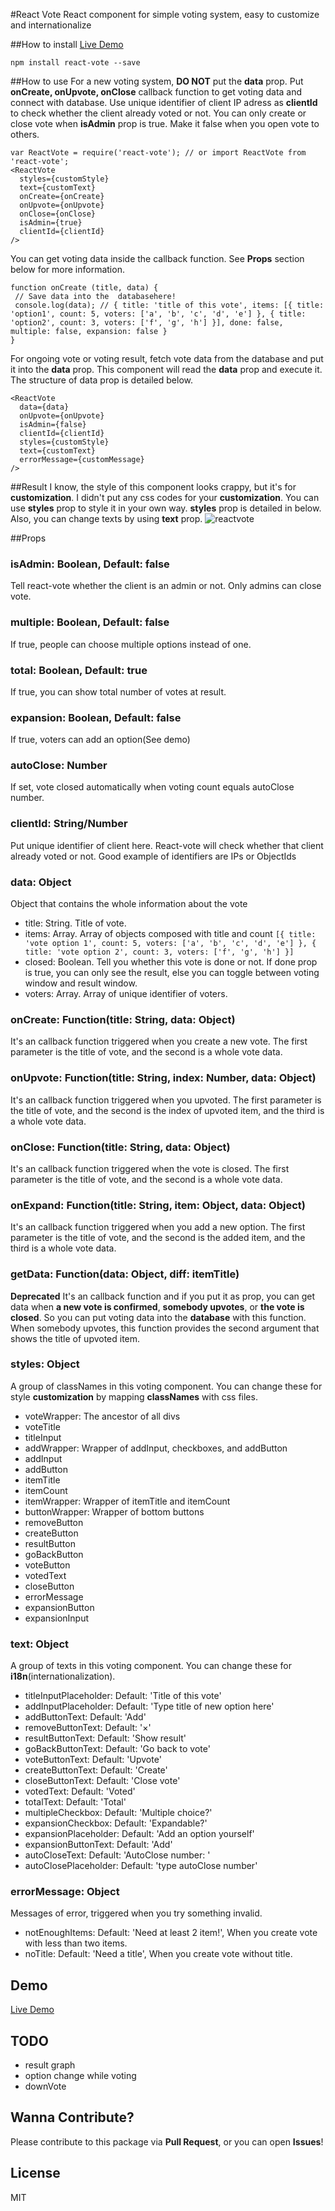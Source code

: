 #React Vote
React component for simple voting system, easy to customize and internationalize

##How to install
[Live Demo](https://www.zerocho.com/portfolio/ReactVote)
```
npm install react-vote --save
```

##How to use
For a new voting system, **DO NOT** put the **data** prop.
Put **onCreate, onUpvote, onClose** callback function to get voting data and connect with database.
Use unique identifier of client IP adress as **clientId** to check whether the client already voted or not.
You can only create or close vote when **isAdmin** prop is true. Make it false when you open vote to others.
```
var ReactVote = require('react-vote'); // or import ReactVote from 'react-vote';
<ReactVote
  styles={customStyle}
  text={customText}
  onCreate={onCreate}
  onUpvote={onUpvote}
  onClose={onClose}
  isAdmin={true}
  clientId={clientId}
/>
```

You can get voting data inside the callback function. See **Props** section below for more information.
```
function onCreate (title, data) {
 // Save data into the  databasehere!
 console.log(data); // { title: 'title of this vote', items: [{ title: 'option1', count: 5, voters: ['a', 'b', 'c', 'd', 'e'] }, { title: 'option2', count: 3, voters: ['f', 'g', 'h'] }], done: false, multiple: false, expansion: false }
}
```

For ongoing vote or voting result, fetch vote data from the database and put it into the **data** prop.
This component will read the **data** prop and execute it. The structure of data prop is detailed below.
```
<ReactVote
  data={data}
  onUpvote={onUpvote}
  isAdmin={false}
  clientId={clientId}
  styles={customStyle}
  text={customText}
  errorMessage={customMessage}
/>
```

##Result
I know, the style of this component looks crappy, but it's for **customization**. I didn't put any css codes for your **customization**. You can use **styles** prop to style it in your own way. **styles** prop is detailed in below. Also, you can change texts by using **text** prop. 
![reactvote](https://cloud.githubusercontent.com/assets/10962668/19619889/d797c13e-98ab-11e6-8836-30afd0e34186.png)

##Props

### isAdmin: Boolean, Default: false
Tell react-vote whether the client is an admin or not. Only admins can close vote.

### multiple: Boolean, Default: false
If true, people can choose multiple options instead of one.

### total: Boolean, Default: true
If true, you can show total number of votes at result.

### expansion: Boolean, Default: false
If true, voters can add an option(See demo)

### autoClose: Number
If set, vote closed automatically when voting count equals autoClose number.

### clientId: String/Number
Put unique identifier of client here. React-vote will check whether that client already voted or not. Good example of identifiers are IPs or ObjectIds

### data: Object
Object that contains the whole information about the vote

- title: String. Title of vote.
- items: Array. Array of objects composed with title and count `[{ title: 'vote option 1', count: 5, voters: ['a', 'b', 'c', 'd', 'e'] }, { title: 'vote option 2', count: 3, voters: ['f', 'g', 'h'] }]`
- closed: Boolean. Tell you whether this vote is done or not. If done prop is true, you can only see the result, else you can toggle between voting window and result window.
- voters: Array. Array of unique identifier of voters.

### onCreate: Function(title: String, data: Object)
It's an callback function triggered when you create a new vote. The first parameter is the title of vote, and the second is a whole vote data.

### onUpvote: Function(title: String, index: Number, data: Object)
It's an callback function triggered when you upvoted. The first parameter is the title of vote, and the second is the index of upvoted item, and the third is a whole vote data.

### onClose: Function(title: String, data: Object)
It's an callback function triggered when the vote is closed. The first parameter is the title of vote, and the second is a whole vote data.

### onExpand: Function(title: String, item: Object, data: Object)
It's an callback function triggered when you add a new option. The first parameter is the title of vote, and the second is the added item, and the third is a whole vote data.

### getData: Function(data: Object, diff: itemTitle)
**Deprecated** It's an callback function and if you put it as prop, you can get data when **a new vote is confirmed**, **somebody upvotes**, or **the vote is closed**. So you can put voting data into the **database** with this function.
When somebody upvotes, this function provides the second argument that shows the title of upvoted item.

### styles: Object
A group of classNames in this voting component. You can change these for style **customization** by mapping **classNames** with css files.

- voteWrapper: The ancestor of all divs
- voteTitle
- titleInput
- addWrapper: Wrapper of addInput, checkboxes, and addButton
- addInput
- addButton
- itemTitle
- itemCount
- itemWrapper: Wrapper of itemTitle and itemCount
- buttonWrapper: Wrapper of bottom buttons
- removeButton
- createButton
- resultButton
- goBackButton
- voteButton
- votedText
- closeButton
- errorMessage
- expansionButton
- expansionInput

### text: Object
A group of texts in this voting component. You can change these for **i18n**(internationalization).

- titleInputPlaceholder: Default: 'Title of this vote'
- addInputPlaceholder: Default: 'Type title of new option here'
- addButtonText: Default: 'Add'
- removeButtonText: Default: '×'
- resultButtonText: Default: 'Show result'
- goBackButtonText: Default: 'Go back to vote'
- voteButtonText: Default: 'Upvote'
- createButtonText: Default: 'Create'
- closeButtonText: Default: 'Close vote'
- votedText: Default: 'Voted'
- totalText: Default: 'Total'
- multipleCheckbox: Default: 'Multiple choice?'
- expansionCheckbox: Default: 'Expandable?'
- expansionPlaceholder: Default: 'Add an option yourself'
- expansionButtonText: Default: 'Add'
- autoCloseText: Default: 'AutoClose number: '
- autoClosePlaceholder: Default: 'type autoClose number'

### errorMessage: Object
Messages of error, triggered when you try something invalid.

- notEnoughItems: Default: 'Need at least 2 item!', When you create vote with less than two items.
- noTitle: Default: 'Need a title', When you create vote without title.

## Demo
[Live Demo](https://www.zerocho.com/portfolio/ReactVote)

## TODO
- result graph
- option change while voting
- downVote

## Wanna Contribute?
Please contribute to this package via **Pull Request**, or you can open **Issues**!

## License
MIT
